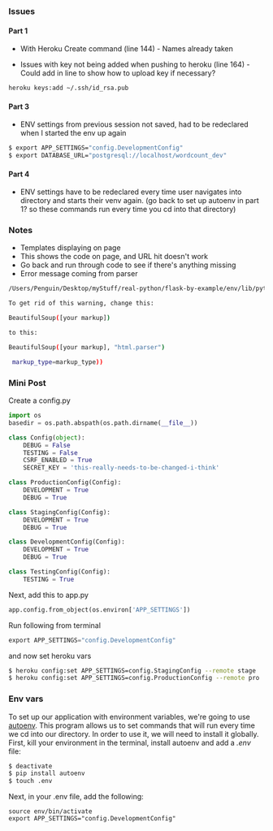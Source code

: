 ### Issues

#### Part 1

 -  With Heroku Create command (line 144) - Names already taken

 -  Issues with key not being added when pushing to heroku (line 164) - Could add in line to show how to upload key if necessary?

```sh
heroku keys:add ~/.ssh/id_rsa.pub
```

#### Part 3

 - ENV settings from previous session not saved, had to be redeclared when I started the env up again

```sh
$ export APP_SETTINGS="config.DevelopmentConfig"
$ export DATABASE_URL="postgresql://localhost/wordcount_dev"
```

#### Part 4

 - ENV settings have to be redeclared every time user navigates into directory and starts their venv again.
 (go back to set up autoenv in part 1? so these commands run every time you cd into that directory)




### Notes

 - Templates displaying on page
 - This shows the code on page, and URL hit doesn't work
 - Go back and run through code to see if there's anything missing
 - Error message coming from parser

 ```sh
 /Users/Penguin/Desktop/myStuff/real-python/flask-by-example/env/lib/python3.5/site-packages/bs4/__init__.py:166: UserWarning: No parser was explicitly specified, so I'm using the best available HTML parser for this system ("html.parser"). This usually isn't a problem, but if you run this code on another system, or in a different virtual environment, it may use a different parser and behave differently.

To get rid of this warning, change this:

 BeautifulSoup([your markup])

to this:

 BeautifulSoup([your markup], "html.parser")

  markup_type=markup_type))
 ```


### Mini Post

Create a config.py

```py
import os
basedir = os.path.abspath(os.path.dirname(__file__))

class Config(object):
    DEBUG = False
    TESTING = False
    CSRF_ENABLED = True
    SECRET_KEY = 'this-really-needs-to-be-changed-i-think'

class ProductionConfig(Config):
    DEVELOPMENT = True
    DEBUG = True

class StagingConfig(Config):
    DEVELOPMENT = True
    DEBUG = True

class DevelopmentConfig(Config):
    DEVELOPMENT = True
    DEBUG = True

class TestingConfig(Config):
    TESTING = True
```

Next, add this to app.py

```py
app.config.from_object(os.environ['APP_SETTINGS'])
```

Run following from terminal

```py
export APP_SETTINGS="config.DevelopmentConfig"
```

and now set heroku vars

```sh
$ heroku config:set APP_SETTINGS=config.StagingConfig --remote stage
$ heroku config:set APP_SETTINGS=config.ProductionConfig --remote pro
```


### Env vars

To set up our application with environment variables, we're going to use [autoenv](https://github.com/kennethreitz/autoenv). This program allows us to set commands that will run every time we cd into our directory. In order to use it, we will need to install it globally. First, kill your environment in the terminal, install autoenv and add a *.env* file:

```sh
$ deactivate
$ pip install autoenv
$ touch .env
```

Next, in your .env file, add the following:

```
source env/bin/activate
export APP_SETTINGS="config.DevelopmentConfig"
```



